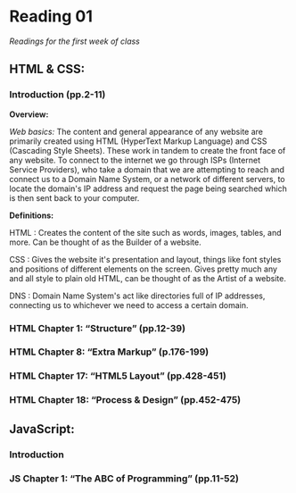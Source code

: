 # Reading 01

*Readings for the first week of class*

## HTML & CSS:
### Introduction (pp.2-11)
**Overview:**

*Web basics:* The content and general appearance of any website are primarily created using HTML (HyperText Markup Language) and CSS (Cascading Style Sheets). These work in tandem to create the front face of any website.  To connect to the internet we go through ISPs (Internet Service Providers), who take a domain that we are attempting to reach and connect us to a Domain Name System, or a network of different servers, to locate the domain's IP address and request the page being searched which is then sent back to your computer.

**Definitions:**

HTML
: Creates the content of the site such as words, images, tables, and more. Can be thought of as the Builder of a website.

CSS
: Gives the website it's presentation and layout, things like font styles and positions of different elements on the screen. Gives pretty much any and all style to plain old HTML, can be thought of as the Artist of a website.

DNS
: Domain Name System's act like directories full of IP addresses, connecting us to whichever we need to access a certain domain.

### HTML Chapter 1: “Structure” (pp.12-39)

### HTML Chapter 8: “Extra Markup” (p.176-199)

### HTML Chapter 17: “HTML5 Layout” (pp.428-451)

### HTML Chapter 18: “Process & Design” (pp.452-475)


## JavaScript:
### Introduction

### JS Chapter 1: “The ABC of Programming” (pp.11-52)
